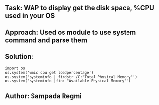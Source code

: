 ## Task: WAP to display get the disk space, %CPU used in your OS
## Approach: Used os module to use system command and parse them
## Solution:
```
import os
os.system('wmic cpu get loadpercentage')
os.system('systeminfo | findstr /C:"Total Physical Memory"')
os.system('systeminfo |find "Available Physical Memory"')

```
## Author: Sampada Regmi

